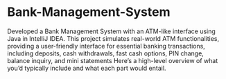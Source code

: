 # Bank-Management-System
Developed a Bank Management System with an ATM-like interface using Java in IntelliJ IDEA. This project simulates real-world ATM functionalities, providing a user-friendly interface for essential banking transactions, including deposits, cash withdrawals, fast cash options, PIN change, balance inquiry, and mini statements Here’s a high-level overview of what you’d typically include and what each part would entail.
